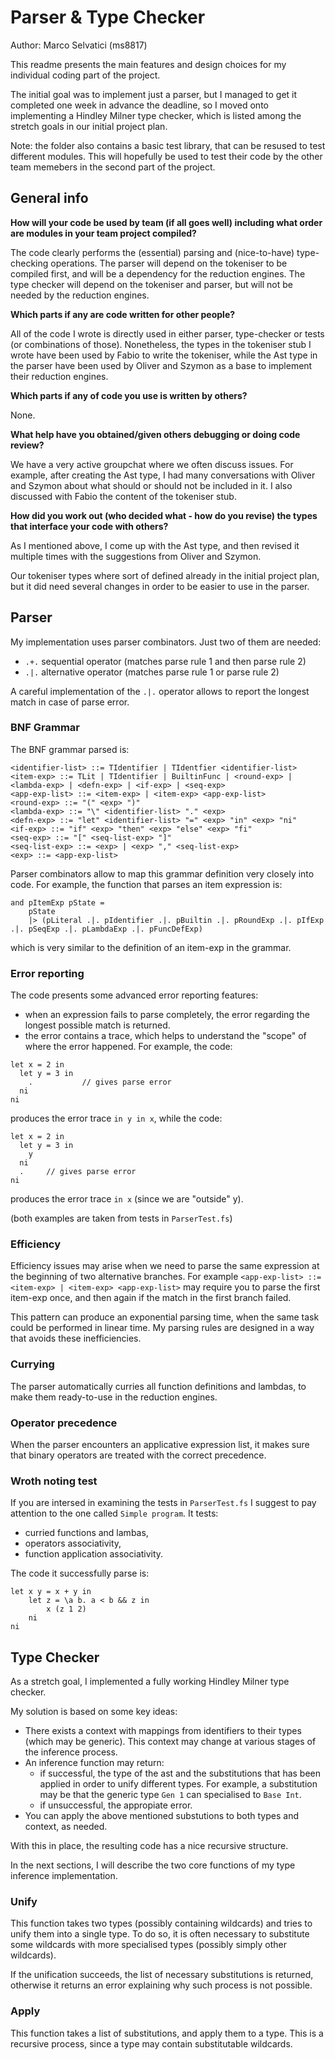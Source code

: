 # Parser & Type Checker
Author: Marco Selvatici (ms8817)

This readme presents the main features and design choices for my individual
coding part of the project.

The initial goal was to implement just a parser, but I managed to get it
completed one week in advance the deadline, so I moved onto implementing a
Hindley Milner type checker, which is listed among the stretch goals in our
initial project plan.

Note: the folder also contains a basic test library, that can be resused to test
different modules. This will hopefully be used to test their code by the other
team memebers in the second part of the project.

## General info

<b>How will your code be used by team (if all goes well) including what order
are modules in your team project compiled?</b>

The code clearly performs the (essential) parsing and (nice-to-have)
type-checking operations.
The parser will depend on the tokeniser to be compiled first, and will be a
dependency for the reduction engines.
The type checker will depend on the tokeniser and parser, but will not be needed
by the reduction engines.

<b>Which parts if any are code written for other people?</b>

All of the code I wrote is directly used in either parser, type-checker or
tests (or combinations of those). Nonetheless, the types in the tokeniser stub I
wrote have been used by Fabio to write the tokeniser, while the Ast type in the
parser have been used by Oliver and Szymon as a base to implement their
reduction engines.

<b>Which parts if any of code you use is written by others?</b>

None.

<b>What help have you obtained/given others debugging or doing code review?</b>

We have a very active groupchat where we often discuss issues. For example,
after creating the Ast type, I had many conversations with Oliver and Szymon
about what should or should not be included in it.
I also discussed with Fabio the content of the tokeniser stub.

<b>How did you work out (who decided what - how do you revise) the types that
interface your code with others?</b>

As I mentioned above, I come up with the Ast type, and then revised it
multiple times with the suggestions from Oliver and Szymon.

Our tokeniser types where sort of defined already in the initial project plan,
but it did need several changes in order to be easier to use in the parser.

## Parser

My implementation uses parser combinators. Just two of them are needed:
- `.+.` sequential operator (matches parse rule 1 and then parse rule 2)
- `.|.` alternative operator (matches parse rule 1 or parse rule 2)

A careful implementation of the `.|.` operator allows to report the longest
match in case of parse error.

### BNF Grammar

The BNF grammar parsed is:

```
<identifier-list> ::= TIdentifier | TIdentfier <identifier-list>
<item-exp> ::= TLit | TIdentifier | BuiltinFunc | <round-exp> | <lambda-exp> | <defn-exp> | <if-exp> | <seq-exp>
<app-exp-list> ::= <item-exp> | <item-exp> <app-exp-list>
<round-exp> ::= "(" <exp> ")"
<lambda-exp> ::= "\" <identifier-list> "." <exp>
<defn-exp> ::= "let" <identifier-list> "=" <exp> "in" <exp> "ni"
<if-exp> ::= "if" <exp> "then" <exp> "else" <exp> "fi"
<seq-exp> ::= "[" <seq-list-exp> "]"
<seq-list-exp> ::= <exp> | <exp> "," <seq-list-exp> 
<exp> ::= <app-exp-list>
```

Parser combinators allow to map this grammar definition very closely into code.
For example, the function that parses an item expression is:
```
and pItemExp pState =
    pState
    |> (pLiteral .|. pIdentifier .|. pBuiltin .|. pRoundExp .|. pIfExp .|. pSeqExp .|. pLambdaExp .|. pFuncDefExp)
```

which is very similar to the definition of an item-exp in the grammar.

### Error reporting

The code presents some advanced error reporting features:
- when an expression fails to parse completely, the error regarding the longest
possible match is returned.
- the error contains a trace, which helps to understand the "scope" of where the
error happened. For example, the code:
```
let x = 2 in
  let y = 3 in
    .           // gives parse error 
  ni
ni
```
produces the error trace `in y in x`, while the code:

```
let x = 2 in
  let y = 3 in
    y
  ni
  .     // gives parse error 
ni
```
produces the error trace `in x` (since we are "outside" y).

(both examples are taken from tests in `ParserTest.fs`)

### Efficiency

Efficiency issues may arise when we need to parse the same expression at the
beginning of two alternative branches. For example
`<app-exp-list> ::= <item-exp> | <item-exp> <app-exp-list>` may require you to
parse the first item-exp once, and then again if the match in the first branch
failed.

This pattern can produce an exponential parsing time, when the same task could
be performed in linear time. My parsing rules are designed in a way that avoids
these inefficiencies.

### Currying

The parser automatically curries all function definitions and lambdas, to make
them ready-to-use in the reduction engines.

### Operator precedence

When the parser encounters an applicative expression list, it makes sure that
binary operators are treated with the correct precedence.

### Wroth noting test
If you are intersed in examining the tests in `ParserTest.fs` I suggest to pay
attention to the one called `Simple program`. It tests:
- curried functions and lambas,
- operators associativity,
- function application associativity.

The code it successfully parse is:
```
let x y = x + y in
    let z = \a b. a < b && z in
        x (z 1 2)
    ni
ni
```

## Type Checker

As a stretch goal, I implemented a fully working Hindley Milner type checker.

My solution is based on some key ideas:

- There exists a context with mappings from identifiers to their types (which
may be generic). This context may change at various stages of the inference
process.
- An inference function may return:
  - if successful, the type of the ast and the substitutions that has been
  applied in order to unify different types. For example, a substitution may be
  that the generic type `Gen 1` can specialised to `Base Int`.
  - if unsuccessful, the appropiate error.
- You can apply the above mentioned substutions to both types and context, as
needed.

With this in place, the resulting code has a nice recursive structure.

In the next sections, I will describe the two core functions of my type
inference implementation.

### Unify

This function takes two types (possibly containing wildcards) and tries to unify
them into a single type. To do so, it is often necessary to substitute some
wildcards with more specialised types (possibly simply other wildcards).

If the unification succeeds, the list of necessary substitutions is returned,
otherwise it returns an error explaining why such process is not possible.

### Apply

This function takes a list of substitutions, and apply them to a type. This is
a recursive process, since a type may contain substitutable wildcards.
